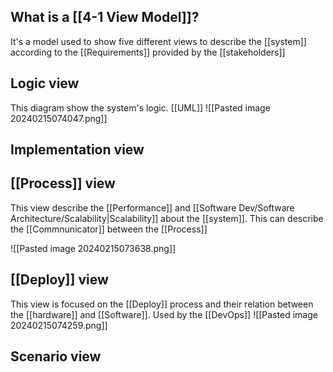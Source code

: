 ## What is a [[4-1 View Model]]?

It's a model used to show five different views to describe the [[system]] according to the [[Requirements]] provided by the [[stakeholders]]

## Logic view
This diagram show the system's logic. [[UML]]
![[Pasted image 20240215074047.png]]

## Implementation view


## [[Process]] view

This view describe the [[Performance]] and [[Software Dev/Software Architecture/Scalability|Scalability]] about the [[system]]. This can describe the [[Commnunicator]] between the [[Process]]

![[Pasted image 20240215073638.png]]
## [[Deploy]] view
This view is focused on the [[Deploy]] process and their relation between the [[hardware]] and [[Software]]. Used by the [[DevOps]]
![[Pasted image 20240215074259.png]]
## Scenario view
